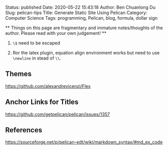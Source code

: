 Status: published
Date: 2020-05-22 15:43:18
Author: Ben Chuanlong Du
Slug: pelican-tips
Title: Generate Static Site Using Pelican
Category: Computer Science
Tags: programming, Pelican, blog, formula, dollar sign

**
Things on this page are
fragmentary and immature notes/thoughts of the author.
Please read with your own judgement!
**

1. `\$` need to be escaped

2. Ror the latex plugin, 
    equation align environment works but need to use `\newline` in stead of `\\`.

## Themes

https://github.com/alexandrevicenzi/Flex


## Anchor Links for Titles

https://github.com/getpelican/pelican/issues/1357

## References

https://sourceforge.net/p/pelican-edt/wiki/markdown_syntax/#md_ex_code